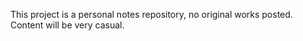 This project is a personal notes repository, no original works posted. Content will be very casual.
